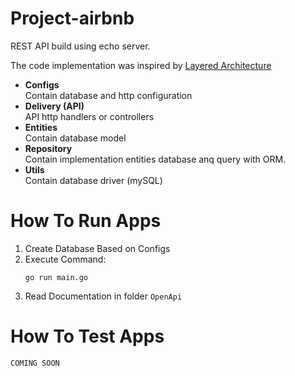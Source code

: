 
# Project-airbnb

REST API build using echo server.

The code implementation was inspired by [Layered Architecture](https://www.oreilly.com/library/view/software-architecture-patterns/9781491971437/ch01.html)

- **Configs**<br/>Contain database and http configuration
- **Delivery (API)**<br/>API http handlers or controllers
- **Entities**<br/>Contain database model
- **Repository**<br/>Contain implementation entities database anq query with ORM.
- **Utils**<br/>Contain database driver (mySQL)

# How To Run Apps
1. Create Database Based on Configs
2. Execute Command:
    ```console
    go run main.go
    ```
3. Read Documentation in folder `OpenApi`


# How To Test Apps
```
COMING SOON
```

